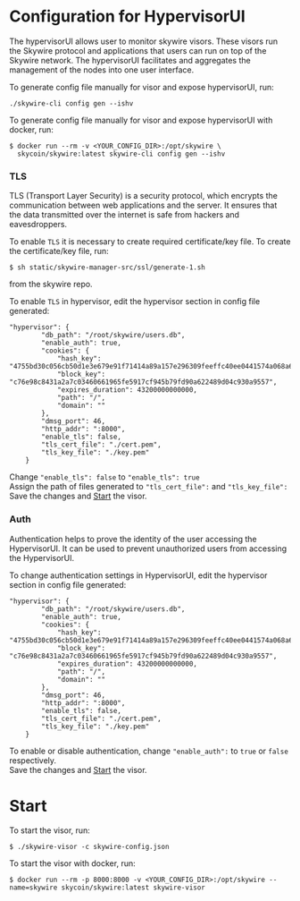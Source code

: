 # Configuration for HypervisorUI

The hypervisorUI allows user to monitor skywire visors. These visors run the Skywire protocol and applications that users can run on top of the Skywire network. The hypervisorUI facilitates and aggregates the management of the nodes into one user interface.  

To generate config file manually for visor and expose hypervisorUI, run:
```
./skywire-cli config gen --ishv
```
To generate config file manually for visor and expose hypervisorUI with docker, run:
```
$ docker run --rm -v <YOUR_CONFIG_DIR>:/opt/skywire \
  skycoin/skywire:latest skywire-cli config gen --ishv
```

### **TLS**
TLS (Transport Layer Security) is a security protocol, which encrypts the communication between web applications and the server. It ensures that the data transmitted over the internet is safe from hackers and eavesdroppers.  

To enable `TLS` it is necessary to create required certificate/key file.
To create the certificate/key file, run:
```
$ sh static/skywire-manager-src/ssl/generate-1.sh
```
from the skywire repo.  

To enable `TLS` in hypervisor, edit the hypervisor section in config file generated:
```
"hypervisor": {
		"db_path": "/root/skywire/users.db",
		"enable_auth": true,
		"cookies": {
			"hash_key": "4755bd30c056cb50d1e3e679e91f71414a89a157e296309feeffc40ee0441574a068a698b1156aba0240a28d6b878d29b74dbed75b540e3ab3431f58f0b813f7",
			"block_key": "c76e98c8431a2a7c03460661965fe5917cf945b79fd90a622489d04c930a9557",
			"expires_duration": 43200000000000,
			"path": "/",
			"domain": ""
		},
		"dmsg_port": 46,
		"http_addr": ":8000",
		"enable_tls": false,
		"tls_cert_file": "./cert.pem",
		"tls_key_file": "./key.pem"
	}
```
Change `"enable_tls": false` to `"enable_tls": true`  
Assign the path of files generated to `"tls_cert_file":` and `"tls_key_file":`    
Save the changes and [Start](/software/skywire/configuration/hypervisor-mode/#start) the visor.

### **Auth**

Authentication helps to prove the identity of the user accessing the HypervisorUI. It can be used to prevent unauthorized users from accessing the HypervisorUI.

To change authentication settings in HypervisorUI, edit the hypervisor section in config file generated:
```
"hypervisor": {
		"db_path": "/root/skywire/users.db",
		"enable_auth": true,
		"cookies": {
			"hash_key": "4755bd30c056cb50d1e3e679e91f71414a89a157e296309feeffc40ee0441574a068a698b1156aba0240a28d6b878d29b74dbed75b540e3ab3431f58f0b813f7",
			"block_key": "c76e98c8431a2a7c03460661965fe5917cf945b79fd90a622489d04c930a9557",
			"expires_duration": 43200000000000,
			"path": "/",
			"domain": ""
		},
		"dmsg_port": 46,
		"http_addr": ":8000",
		"enable_tls": false,
		"tls_cert_file": "./cert.pem",
		"tls_key_file": "./key.pem"
	}
```
To enable or disable authentication, change `"enable_auth":` to `true` or `false` respectively.  
Save the changes and [Start](/software/skywire/configuration/hypervisor-mode/#start) the visor.

# Start
To start the visor, run:
```
$ ./skywire-visor -c skywire-config.json
```
To start the visor with docker, run:
```
$ docker run --rm -p 8000:8000 -v <YOUR_CONFIG_DIR>:/opt/skywire --name=skywire skycoin/skywire:latest skywire-visor
```